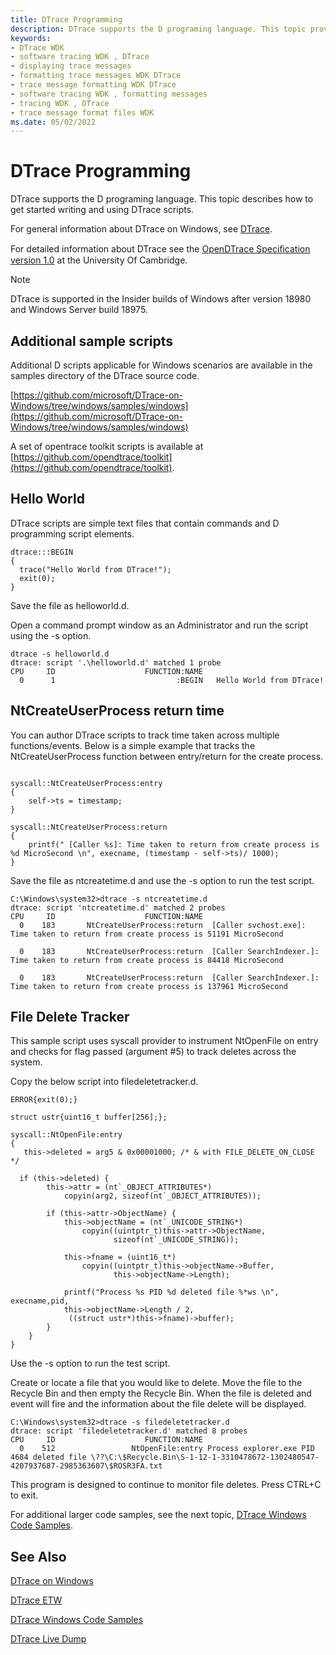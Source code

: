 ```yaml
---
title: DTrace Programming
description: DTrace supports the D programing language. This topic provide D code samples.
keywords:
- DTrace WDK
- software tracing WDK , DTrace
- displaying trace messages
- formatting trace messages WDK DTrace
- trace message formatting WDK DTrace
- software tracing WDK , formatting messages
- tracing WDK , DTrace
- trace message format files WDK
ms.date: 05/02/2022
---
```


# DTrace Programming

DTrace supports the D programing language. This topic describes how to get started writing and using DTrace scripts.

For general information about DTrace on Windows, see [DTrace](dtrace.md).

For detailed information about DTrace see the [OpenDTrace Speciﬁcation version 1.0](https://www.cl.cam.ac.uk/techreports/UCAM-CL-TR-924.pdf) at the University Of Cambridge.

> [!NOTE]
> DTrace is supported in the Insider builds of Windows after version 18980 and Windows Server build 18975.

## Additional sample scripts

Additional D scripts applicable for Windows scenarios are available in the samples directory of the DTrace source code.

[https://github.com/microsoft/DTrace-on-Windows/tree/windows/samples/windows](https://github.com/microsoft/DTrace-on-Windows/tree/windows/samples/windows)

A set of opentrace toolkit scripts is available at [https://github.com/opendtrace/toolkit](https://github.com/opendtrace/toolkit).


## Hello World

DTrace scripts are simple text files that contain commands and D programming script elements.

```dtrace
dtrace:::BEGIN
{
  trace("Hello World from DTrace!");
  exit(0);
}
```

Save the file as helloworld.d.

Open a command prompt window as an Administrator and run the script using the -s option.

```dtrace
dtrace -s helloworld.d
dtrace: script '.\helloworld.d' matched 1 probe
CPU     ID                    FUNCTION:NAME
  0      1                           :BEGIN   Hello World from DTrace!
```

## NtCreateUserProcess return time

You can author DTrace scripts to track time taken across multiple functions/events. Below is a simple example that tracks the NtCreateUserProcess function between entry/return for the create process.

```dtrace

syscall::NtCreateUserProcess:entry
{
    self->ts = timestamp;
}

syscall::NtCreateUserProcess:return
{
    printf(" [Caller %s]: Time taken to return from create process is %d MicroSecond \n", execname, (timestamp - self->ts)/ 1000);
}

```

Save the file as ntcreatetime.d and use the -s option to run the test script.


```dtrace
C:\Windows\system32>dtrace -s ntcreatetime.d
dtrace: script 'ntcreatetime.d' matched 2 probes
CPU     ID                    FUNCTION:NAME
  0    183       NtCreateUserProcess:return  [Caller svchost.exe]: Time taken to return from create process is 51191 MicroSecond

  0    183       NtCreateUserProcess:return  [Caller SearchIndexer.]: Time taken to return from create process is 84418 MicroSecond

  0    183       NtCreateUserProcess:return  [Caller SearchIndexer.]: Time taken to return from create process is 137961 MicroSecond

```

## File Delete Tracker

This sample script uses syscall provider to instrument NtOpenFile on entry and checks for flag passed (argument #5) to track deletes across the system.

Copy the below script into filedeletetracker.d.

```dtrace
ERROR{exit(0);}

struct ustr{uint16_t buffer[256];};

syscall::NtOpenFile:entry
{
   this->deleted = arg5 & 0x00001000; /* & with FILE_DELETE_ON_CLOSE */

  if (this->deleted) {
        this->attr = (nt`_OBJECT_ATTRIBUTES*)
            copyin(arg2, sizeof(nt`_OBJECT_ATTRIBUTES));

        if (this->attr->ObjectName) {
            this->objectName = (nt`_UNICODE_STRING*)
                copyin((uintptr_t)this->attr->ObjectName,
                       sizeof(nt`_UNICODE_STRING));
          
            this->fname = (uint16_t*)
                copyin((uintptr_t)this->objectName->Buffer,
                       this->objectName->Length);

            printf("Process %s PID %d deleted file %*ws \n", execname,pid, 
			this->objectName->Length / 2, 
			 ((struct ustr*)this->fname)->buffer);
        }
    }
}
```

Use the -s option to run the test script.

Create or locate a file that you would like to delete. Move the file to the Recycle Bin and then empty the Recycle Bin. When the file is deleted and event will fire and the information about the file delete will be displayed.

```dtrace
C:\Windows\system32>dtrace -s filedeletetracker.d
dtrace: script 'filedeletetracker.d' matched 8 probes
CPU     ID                    FUNCTION:NAME
  0    512                 NtOpenFile:entry Process explorer.exe PID 4684 deleted file \??\C:\$Recycle.Bin\S-1-12-1-3310478672-1302480547-4207937687-2985363607\$ROSR3FA.txt
```

This program is designed to continue to monitor file deletes. Press CTRL+C to exit.

For additional larger code samples, see the next topic, [DTrace Windows Code Samples](dtrace-code-samples.md).

## See Also

[DTrace on Windows](dtrace.md)

[DTrace ETW](dtrace-etw.md)

[DTrace Windows Code Samples](dtrace-code-samples.md)

[DTrace Live Dump](dtrace-live-dump.md)

